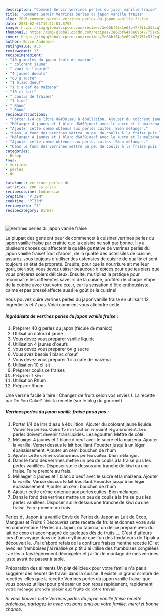 ```yaml
---
description: "Comment Servir Verrines perles du japon vanille fraise"
title: "Comment Servir Verrines perles du japon vanille fraise"
slug: 2015-comment-servir-verrines-perles-du-japon-vanille-fraise
date: 2021-02-01T19:47:01.579Z
image: https://img-global.cpcdn.com/recipes/2e66bf64a3e69b47/751x532cq70/verrines-perles-du-japon-vanille-fraise-photo-principale-de-la-recette.jpg
thumbnail: https://img-global.cpcdn.com/recipes/2e66bf64a3e69b47/751x532cq70/verrines-perles-du-japon-vanille-fraise-photo-principale-de-la-recette.jpg
cover: https://img-global.cpcdn.com/recipes/2e66bf64a3e69b47/751x532cq70/verrines-perles-du-japon-vanille-fraise-photo-principale-de-la-recette.jpg
author: Rosie Anderson
ratingvalue: 4.5
reviewcount: 13
recipeingredient:
- "40 g perles du japon fcule de manioc"
- " colorant jaune"
- " vanille liquide"
- "4 jaunes doeufs"
- "60 g sucre"
- "1 blanc doeuf"
- "1 c a caf de maizena"
- "10 cl lait"
- " coulis de fraises"
- "1 kiwi"
- " Rhum"
- " Rhum"
recipeinstructions:
- "Porter 1/4 de litre d&#39;eau à ébullition. Ajouter du colorant jaune liquide. Verser les perles. Cuire 15 min tout en remuant régulièrement. Les perles doivent devenir translucides. Les égoutter. Mettre de côté"
- "Mélanger 4 jaunes et 1 blanc d&#39;oeuf avec le sucre et la maïzena. Ajouter la vanille. Verser dessus le lait bouillant. Fouetter jusqu&#39;à un léger épaississement. Ajouter un demi bouchon de rhum"
- "Ajouter cette crème obtenue aux perles cuites. Bien mélanger."
- "Dans le fond des verrines mettre un peu de coulis à la fraise puis les perles vanillées. Disposer sur le dessus une tranche de kiwi ou une fraise. Faire prendre au frais."
- "Mélanger 4 jaunes et 1 blanc d&#39;oeuf avec le sucre et la maïzena. Ajouter la vanille. Verser dessus le lait bouillant. Fouetter jusqu&#39;à un léger épaississement. Ajouter un demi bouchon de rhum"
- "Ajouter cette crème obtenue aux perles cuites. Bien mélanger."
- "Dans le fond des verrines mettre un peu de coulis à la fraise puis les perles vanillées. Disposer sur le dessus une tranche de kiwi ou une fraise. Faire prendre au frais."
categories:
- Resep
tags:
- verrines
- perles
- du

katakunci: verrines perles du 
nutrition: 288 calories
recipecuisine: Indonesian
preptime: "PT38M"
cooktime: "PT33M"
recipeyield: "3"
recipecategory: Dinner

---
```



![Verrines perles du japon vanille fraise](https://img-global.cpcdn.com/recipes/2e66bf64a3e69b47/751x532cq70/verrines-perles-du-japon-vanille-fraise-photo-principale-de-la-recette.jpg)

La plupart des gens ont peur de commencer à cuisiner verrines perles du japon vanille fraise par crainte que la cuisine ne soit pas bonne. Il y a plusieurs choses qui affectent la qualité gustative de verrines perles du japon vanille fraise! Tout d'abord, de la qualité des ustensiles de cuisine, assurez-vous toujours d'utiliser des ustensiles de cuisine de qualité et sont toujours en état de propreté. Ensuite, pour que la nourriture ait meilleur goût, bien sûr, vous devez utiliser beaucoup d'épices pour que les plats que vous préparez soient délicieux. Ensuite, multipliez la pratique pour reconnaître les différentes saveurs de la cuisine, profitez de chaque étape de la cuisine avec tout votre cœur, car la sensation d'être enthousiaste, calme et pas pressé affecte aussi le goût de la cuisine!

<!--inarticleads1-->

Vous pouvez cuire verrines perles du japon vanille fraise en utilisant 12 Ingrédients et 7 pas. Voici comment vous atteindre cette.

##### Ingrédients de verrines perles du japon vanille fraise :

1. Préparer 40 g perles du japon (fécule de manioc)
1. Utilisation  colorant jaune
1. Vous devez vous préparer  vanille liquide
1. Utilisation 4 jaunes d&#39;oeufs
1. Vous devez vous préparer 60 g sucre
1. Vous avez besoin 1 blanc d&#39;oeuf
1. Vous devez vous préparer 1 c a café de maizena
1. Utilisation 10 cl lait
1. Préparer  coulis de fraises
1. Préparer 1 kiwi
1. Utilisation  Rhum
1. Préparer  Rhum


Une verrine facile à faire ! Changez de fruits selon vos envies !. La recette par Do You Cake?. Voir la recette (sur le blog du gourmet). 

<!--inarticleads2-->

##### Verrines perles du japon vanille fraise pas à pas :

1. Porter 1/4 de litre d&#39;eau à ébullition. Ajouter du colorant jaune liquide. Verser les perles. Cuire 15 min tout en remuant régulièrement. Les perles doivent devenir translucides. Les égoutter. Mettre de côté
1. Mélanger 4 jaunes et 1 blanc d&#39;oeuf avec le sucre et la maïzena. Ajouter la vanille. Verser dessus le lait bouillant. Fouetter jusqu&#39;à un léger épaississement. Ajouter un demi bouchon de rhum
1. Ajouter cette crème obtenue aux perles cuites. Bien mélanger.
1. Dans le fond des verrines mettre un peu de coulis à la fraise puis les perles vanillées. Disposer sur le dessus une tranche de kiwi ou une fraise. Faire prendre au frais.
1. Mélanger 4 jaunes et 1 blanc d&#39;oeuf avec le sucre et la maïzena. Ajouter la vanille. Verser dessus le lait bouillant. Fouetter jusqu&#39;à un léger épaississement. Ajouter un demi bouchon de rhum
1. Ajouter cette crème obtenue aux perles cuites. Bien mélanger.
1. Dans le fond des verrines mettre un peu de coulis à la fraise puis les perles vanillées. Disposer sur le dessus une tranche de kiwi ou une fraise. Faire prendre au frais.


Perles du Japon à la vanille Envie de Perles du Japon au Lait de Coco, Mangues et Fruits ? Découvrez cette recette de fruits et donnez votre avis en commentaire ! Perles du Japon, ou tapioca, un délice préparé avec du lait de coco et accompagné de quelques dés de fruits …. C&#39;est d&#39;ailleurs lors d&#39;un voyage dans ce train mythique que l&#39;un des fondateurs de Tipiak a découvert le. J&#39;ai d&#39;abord refais de la confiture fraises menthe recette ICI et avec les framboises j&#39;ai réalisé ce p&#39;tit J&#39;ai utilisé des framboises congelées ; Je les ai fais légèrement décongeler et j ai fini le montage de mes verrines juste avant de passer à table. 

<!--inarticleads1-->

<p>
Préparation des aliments Un plat délicieux pour votre famille n'a pas à suggérer des heures de travail dans la cuisine. Il existe un grand nombre de recettes telles que la recette Verrines perles du japon vanille fraise, que vous pouvez utiliser pour préparer un bon repas rapidement, rapidement votre ménage prendra plaisir aux fruits de votre travail.
</p>

<p>
<i>Si vous trouvez cette Verrines perles du japon vanille fraise recette précieuse, partagez-la avec vos bons amis ou votre famille, merci et bonne chance.</i>
</p>
